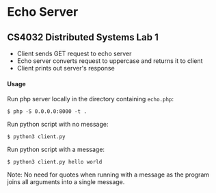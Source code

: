 # Echo Server

## CS4032 Distributed Systems Lab 1

- Client sends GET request to echo server
- Echo server converts request to uppercase and returns it to client
- Client prints out server's response


#### Usage

Run php server locally in the directory containing `echo.php`:
```
$ php -S 0.0.0.0:8000 -t .
```  

Run python script with no message:

```
$ python3 client.py
```

Run python script with a message:
```
$ python3 client.py hello world
```

Note: No need for quotes when running with a message as the program joins all arguments into a single message.
